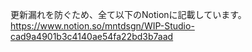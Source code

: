 更新漏れを防ぐため、全て以下のNotionに記載しています。
https://www.notion.so/mntdsgn/WIP-Studio-cad9a4901b3c4140ae54fa22bd3b7aad
